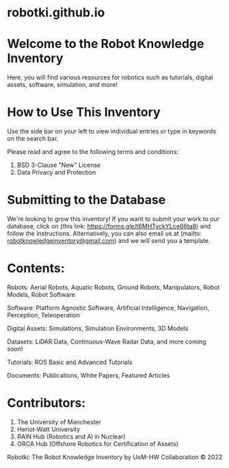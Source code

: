 # robotki.github.io
# Welcome to the Robot Knowledge Inventory
Here, you will find various resources for robotics such as tutorials, digital assets, software, simulation, and more!

# How to Use This Inventory
Use the side bar on your left to view individual entries or type in keywords on the search bar.

Please read and agree to the following terms and conditions:
1. BSD 3-Clause "New" License
2. Data Privacy and Protection

# Submitting to the Database
We're looking to grow this inventory! If you want to submit your work to our database, click on (this link: https://forms.gle/t6MHTyckYLce66ta8) and follow the instructions.
Alternatively, you can also email us at (mailto: robotknowledgeinventory@gmail.com) and we will send you a template.

# Contents: 

Robots:
Aerial Robots, Aquatic Robots, Ground Robots, Manipulators, Robot Models, Robot Software

Software:
Platform Agnostic Software, Artificial Intelligence, Navigation, Perception, Teleoperation

Digital Assets:
Simulations, Simulation Environments, 3D Models

Datasets:
LiDAR Data, Continuous-Wave Radar Data, and more coming soon!

Tutorials:
ROS Basic and Advanced Tutorials

Documents:
Publications, White Papers, Featured Articles

# Contributors: 
1. The University of Manchester
2. Heriot-Watt University
3. RAIN Hub (Robotics and AI in Nuclear)
4. ORCA Hub (Offshore Robotics for Certification of Assets)

Robotki: The Robot Knowledge Inventory by  UoM-HW Collaboration © 2022
